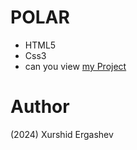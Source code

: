 # POLAR
- HTML5
- Css3
- can you view [my Project](https://polor-xurshid.netlify.app/)
# Author 
(2024) Xurshid Ergashev
